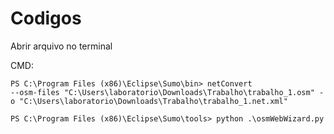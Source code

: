 # Codigos

Abrir arquivo no terminal

CMD:
```python:
PS C:\Program Files (x86)\Eclipse\Sumo\bin> netConvert 
--osm-files "C:\Users\laboratorio\Downloads\Trabalho\trabalho_1.osm" -o "C:\Users\laboratorio\Downloads\Trabalho\trabalho_1.net.xml"
```

```python:
PS C:\Program Files (x86)\Eclipse\Sumo\tools> python .\osmWebWizard.py
```
